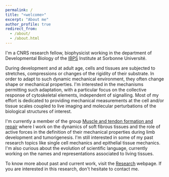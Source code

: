 ```yaml
---
permalink: /
title: "<welcome>"
excerpt: "About me"
author_profile: true
redirect_from: 
  - /about/
  - /about.html
---
```

  
I'm a CNRS research fellow, biophysicist working in the department of Developmental Biology of the [IBPS](https://www.ibps.sorbonne-universite.fr/en) Institute at Sorbonne Université. 

During development and at adult age, cells and tissues are subjected to stretches, compressions or changes of the rigidity of their substrate. In order to adapt to such dynamic mechanical environment, they often change shape or mechanical properties. I'm interested in the mechanisms permitting such adaptation, with a particular focus on the collective response of cytoskeletal elements, independent of signalling.
Most of my effort is dedicated to providing mechanical measurements at the cell and/or tissue scales coupled to live imaging and molecular perturbations of the biological structures of interest. 

I'm currently a member of the group [Muscle and tendon formation and repair](https://www.ibps.sorbonne-universite.fr/en/research/developmental-biology-laboratory/muscle-and-tendon-formation-and-repair) where I work on the dynamics of soft fibrous tissues and the role of active forces in the definition of their mechanical properties during limb development and tumorigenesis. I'm still interested in some of my past research topics like single cell mechanics and epithelial tissue mechanics. I'm also curious about the evolution of scientific language, currently working on the names and representations associated to living tissues. 

To know more about past and current work, visit the [Research](https://jonfouchard.github.io/perso.github.io/portfolio/) webpage. If you are interested in this research, don't hesitate to contact me. 


